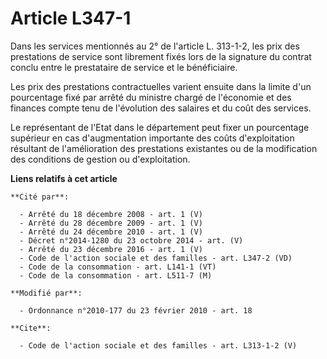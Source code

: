 # Article L347-1

Dans les services mentionnés au 2° de l'article L. 313-1-2, les prix des prestations de service sont librement fixés lors de
la signature du contrat conclu entre le prestataire de service et le bénéficiaire. 

Les prix des prestations contractuelles varient ensuite dans la limite d'un pourcentage fixé par arrêté du ministre chargé de
l'économie et des finances compte tenu de l'évolution des salaires et du coût des services. 

Le représentant de l'Etat dans le département peut fixer un pourcentage supérieur en cas d'augmentation importante des coûts
d'exploitation résultant de l'amélioration des prestations existantes ou de la modification des conditions de gestion ou
d'exploitation.

**Liens relatifs à cet article**

	**Cité par**:

	  - Arrêté du 18 décembre 2008 - art. 1 (V)
	  - Arrêté du 28 décembre 2009 - art. 1 (V)
	  - Arrêté du 24 décembre 2010 - art. 1 (V)
	  - Décret n°2014-1280 du 23 octobre 2014 - art. (V)
	  - Arrêté du 23 décembre 2016 - art. 1 (V)
	  - Code de l'action sociale et des familles - art. L347-2 (VD)
	  - Code de la consommation - art. L141-1 (VT)
	  - Code de la consommation - art. L511-7 (M)

	**Modifié par**:

	  - Ordonnance n°2010-177 du 23 février 2010 - art. 18

	**Cite**:

	  - Code de l'action sociale et des familles - art. L313-1-2 (V)
